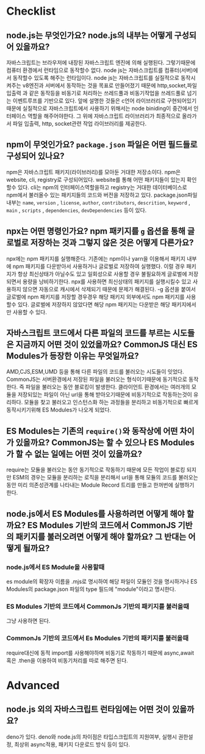 # Checklist

## node.js는 무엇인가요? node.js의 내부는 어떻게 구성되어 있을까요?

자바스크립트는 브라우저에 내장된 자바스크립트 엔진에 의해 실행된다. 그렇기때문에 컴퓨터 환경에서 런타임으로 동작할수 없다. node js는 자바스크립트를 컴퓨터(서버)에서 동작할수 있도록 해주는 런타임이다. node js는 자바스크립트를 실질적으로 동작시켜주는 v8엔진과 서버에서 동작하는 것을 목표로 만들어졌기 때문에 http,socket,파일 입출력 과 같은 동작등을 비동기로 처리하는 쓰레드풀과 비동기작업을 쓰레드풀로 넘기는 이벤트루프를 기반으로 있다. 앞에 설명한 것들은 c언어 라이브러리로 구현되어있기 때문에 실질적으로 자바스크립트에서 사용하기 위해서는 node biniding이 중간에서 인터페이스 역할을 해주어야한다. 그 위에 자바스크립트 라이브러리가 최종적으로 올라가서 파일 입출력, http, socket관련 작업 라이브러리를 제공한다.

## npm이 무엇인가요? `package.json` 파일은 어떤 필드들로 구성되어 있나요?

npm은 자바스크립트 패키지(라이브러리)를 모아둔 거대한 저장소이다. npm은 website, cli, registry로 구성되어있다. website를 통해 어떤 패키지들이 있는지 확인 할수 있다. cli는 npm의 인터페이스역할을하고 registry는 거대한 데이터베이스로 npm에서 불러올수 있는 패키지들의 코드와 버전을 저장하고 있다.
package.json파일 내부는 `name`, `version` , `license`, `author`, `contributors`, `descrition`, `keyword` , `main` , `scripts` , `dependencies`, `devDependencies` 등이 있다.

## npx는 어떤 명령인가요? npm 패키지를 `g` 옵션을 통해 글로벌로 저장하는 것과 그렇지 않은 것은 어떻게 다른가요?

npx에는 npm 패키지를 실행해준다. 기존에는 npm이나 yarn을 이용해서 패키지 내부에 npm 패키지를 다운받아서 사용하거나 글로벌로 저장하여 실행했다. 이럴 경우 패키지가 항상 최신상태가 아닐수도 있고 일회성으로 사용할 경우 불필요하게 글로벌에 저장되면서 용량을 낭비하기한다. npx를 사용하면 최신상태의 패키지를 실행시킬수 있고 사용하지 않으면 자동으로 캐시에서 삭제되기 때문에 문제가 해결된다. -g 옵션을 붙여서 글로벌에 npm 패키지를 저장할 경우경우 해당 패키지 외부에서도 npm 패키지를 사용할수 있다. 글로벌에 저장하지 않았다면 해당 npm 패키지는 다운받은 해당 패키지에서만 사용할 수 있다.

## 자바스크립트 코드에서 다른 파일의 코드를 부르는 시도들은 지금까지 어떤 것이 있었을까요? CommonJS 대신 ES Modules가 등장한 이유는 무엇일까요?

AMD,CJS,ESM,UMD 등을 통해 다른 파일의 코드를 불러오는 시도들이 잇었다. CommonJS는 서버환경에서 저장된 파일을 불러오는 형식이기때문에 동기적으로 동작한다. 즉 파일을 불러오는 동안 블로킹이 발생한다. 클라이언트 환경에서는 여러개의 모듈을 저장되있는 파일이 아닌 url을 통해 받아오기때문에 비동기적으로 작동하는것이 유리하다. 모듈을 찾고 불러오고 인스턴스화 하는 과정들을 분리하고 비동기적으로 빠르게 동작시키기위해 ES Modules가 나오게 되었다.

## ES Modules는 기존의 `require()`와 동작상에 어떤 차이가 있을까요? CommonJS는 할 수 있으나 ES Modules가 할 수 없는 일에는 어떤 것이 있을까요?

require는 모듈을 불러오는 동안 동기적으로 작동하기 때문에 모든 작업이 블로킹 되지만 ESM의 경우는 모듈을 분리하는 로직을 분리해서 url을 통해 모듈의 코드를 불러오는 동안 미리 의존성관계를 나타내는 Module Record 트리를 만들고 한꺼번에 실행하기 한다.

## node.js에서 ES Modules를 사용하려면 어떻게 해야 할까요? ES Modules 기반의 코드에서 CommonJS 기반의 패키지를 불러오려면 어떻게 해야 할까요? 그 반대는 어떻게 될까요?

### node.js에서 ES Module을 사용할때

es module의 확장자 이름을 .mjs로 명시하여 해당 파일이 모듈인 것을 명시하거나 ES Modules의 package.json 파일의 type 필드에 "module"이라고 명시한다.

### ES Modules 기반의 코드에서 CommonJs 기반의 패키지를 불러올때

그냥 사용하면 된다.

### CommonJs 기반의 코드에서 Es Modules 기반의 패키지를 불러올때

require대신에 동적 import를 사용해야하며 비동기로 작동하기 때문에 async,await 혹은 .then을 이용하여 비동기처리를 따로 해주면 된다.

# Advanced

## node.js 외의 자바스크립트 런타임에는 어떤 것이 있을까요?

deno가 있다. deno와 node.js의 차이점은 타입스크립트의 지원여부, 실행시 권한설정, 최상위 async적용, 패키지 다운로드 방식 등이 있다.
